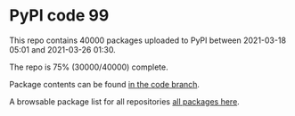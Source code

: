 # PyPI code 99

This repo contains 40000 packages uploaded to PyPI between 
2021-03-18 05:01 and 2021-03-26 01:30.

The repo is 75% (30000/40000) complete.

Package contents can be found [in the code branch](https://github.com/pypi-data/pypi-mirror-99/tree/code/packages).

A browsable package list for all repositories [all packages here](https://pypi-data.github.io/website/repositories/pypi-mirror-99).


